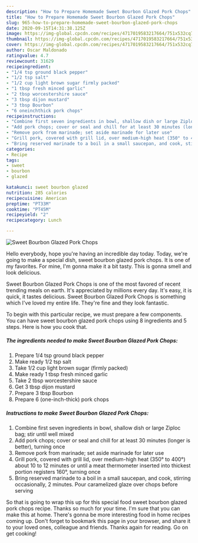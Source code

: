 ```yaml
---
description: "How to Prepare Homemade Sweet Bourbon Glazed Pork Chops"
title: "How to Prepare Homemade Sweet Bourbon Glazed Pork Chops"
slug: 965-how-to-prepare-homemade-sweet-bourbon-glazed-pork-chops
date: 2020-09-15T14:31:38.125Z
image: https://img-global.cpcdn.com/recipes/4717019583217664/751x532cq70/sweet-bourbon-glazed-pork-chops-recipe-main-photo.jpg
thumbnail: https://img-global.cpcdn.com/recipes/4717019583217664/751x532cq70/sweet-bourbon-glazed-pork-chops-recipe-main-photo.jpg
cover: https://img-global.cpcdn.com/recipes/4717019583217664/751x532cq70/sweet-bourbon-glazed-pork-chops-recipe-main-photo.jpg
author: Oscar Maldonado
ratingvalue: 4.7
reviewcount: 31629
recipeingredient:
- "1/4 tsp ground black pepper"
- "1/2 tsp salt"
- "1/2 cup light brown sugar firmly packed"
- "1 tbsp fresh minced garlic"
- "2 tbsp worcestershire sauce"
- "3 tbsp dijon mustard"
- "3 tbsp Bourbon"
- "6 oneinchthick pork chops"
recipeinstructions:
- "Combine first seven ingredients in bowl, shallow dish or large Ziploc bag; stir until well mixed"
- "Add pork chops; cover or seal and chill for at least 30 minutes (longer is better), turning once"
- "Remove pork from marinade; set aside marinade for later use"
- "Grill pork, covered with grill lid, over medium-high heat (350° to 400°) about 10 to 12 minutes or until a meat thermometer inserted into thickest portion registers 160°, turning once"
- "Bring reserved marinade to a boil in a small saucepan, and cook, stirring occasionally, 2 minutes. Pour caramelized glaze over chops before serving"
categories:
- Recipe
tags:
- sweet
- bourbon
- glazed

katakunci: sweet bourbon glazed 
nutrition: 285 calories
recipecuisine: American
preptime: "PT33M"
cooktime: "PT45M"
recipeyield: "2"
recipecategory: Lunch

---
```



![Sweet Bourbon Glazed Pork Chops](https://img-global.cpcdn.com/recipes/4717019583217664/751x532cq70/sweet-bourbon-glazed-pork-chops-recipe-main-photo.jpg)

Hello everybody, hope you're having an incredible day today. Today, we're going to make a special dish, sweet bourbon glazed pork chops. It is one of my favorites. For mine, I'm gonna make it a bit tasty. This is gonna smell and look delicious.



Sweet Bourbon Glazed Pork Chops is one of the most favored of recent trending meals on earth. It's appreciated by millions every day. It's easy, it is quick, it tastes delicious. Sweet Bourbon Glazed Pork Chops is something which I've loved my entire life. They're fine and they look fantastic.


To begin with this particular recipe, we must prepare a few components. You can have sweet bourbon glazed pork chops using 8 ingredients and 5 steps. Here is how you cook that.

<!--inarticleads1-->

##### The ingredients needed to make Sweet Bourbon Glazed Pork Chops:

1. Prepare 1/4 tsp ground black pepper
1. Make ready 1/2 tsp salt
1. Take 1/2 cup light brown sugar (firmly packed)
1. Make ready 1 tbsp fresh minced garlic
1. Take 2 tbsp worcestershire sauce
1. Get 3 tbsp dijon mustard
1. Prepare 3 tbsp Bourbon
1. Prepare 6 (one-inch-thick) pork chops




<!--inarticleads2-->

##### Instructions to make Sweet Bourbon Glazed Pork Chops:

1. Combine first seven ingredients in bowl, shallow dish or large Ziploc bag; stir until well mixed
1. Add pork chops; cover or seal and chill for at least 30 minutes (longer is better), turning once
1. Remove pork from marinade; set aside marinade for later use
1. Grill pork, covered with grill lid, over medium-high heat (350° to 400°) about 10 to 12 minutes or until a meat thermometer inserted into thickest portion registers 160°, turning once
1. Bring reserved marinade to a boil in a small saucepan, and cook, stirring occasionally, 2 minutes. Pour caramelized glaze over chops before serving




So that is going to wrap this up for this special food sweet bourbon glazed pork chops recipe. Thanks so much for your time. I'm sure that you can make this at home. There's gonna be more interesting food in home recipes coming up. Don't forget to bookmark this page in your browser, and share it to your loved ones, colleague and friends. Thanks again for reading. Go on get cooking!
